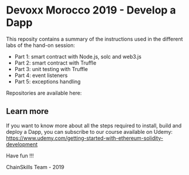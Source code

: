 # Devoxx Morocco 2019 - Develop a Dapp

This reposity contains a summary of the instructions used in the different labs of the hand-on session:

- Part 1: smart contract with Node.js, solc and web3.js
- Part 2: smart contract with Truffle
- Part 3: unit testing with Truffle
- Part 4: event listeners
- Part 5: exceptions handling


Repositories are available here:



## Learn more

If you want to know more about all the steps required to install, build and deploy a Dapp, you can subscribe to our course available on Udemy: https://www.udemy.com/getting-started-with-ethereum-solidity-development

Have fun !!!

ChainSkills Team - 2019
